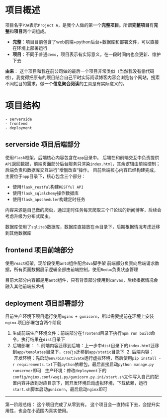 ﻿# 项目概述
项目名字`PJA`表示`Project A`，是我个人做的第一个**完整项目**。所谓**完整项目**有**完整**和**项目**两个词组成。
- **完整**：项目目前包含了web前端+python后台+数据库和部署文件，可以直接在环境上部署运行
- **项目**：不同于普通`demo`，项目表示有实际意义，在一段时间内也会更新、维护下去

**由来**： 这个项目和我在前公司做的最后一个项目非常类似（当然我没有偷代码啦），我觉得把原有的项目结合自己平时实际阅读博客内容会浏览各个网站，搜索不同栏目的需求，做一个**信息聚合阅读**的工具是有实际意义的。

# 项目结构
```
- serverside
- frontend
- deployment
```

## serverside 项目后端部分
使用`flask`框架，后端核心内容包含在`app`目录中。
后端在和前端交互中负责提供`API`返回数据，前端页面部分后台服务只渲染`index.html`，其余逻辑由前端控制；后端负责和数据库交互进行”增删改查“操作。
目前后端核心内容已经构建完成，主要位于`app`目录下，核心包含三个部分：
- 使用`flask_restful`构建`RESTful API`
- 使用`flask_sqlalchemy`操作数据库
- 使用`flask_apscheduler`构建定时任务

内容来源是自己做的爬虫，通过定时任务每天爬取三个IT论坛的新闻博客，后续会考虑升级为分布式爬虫。

数据库使用了`sqlite3`数据库，数据库直接放在`db`目录下，后期根据情况考虑迁移到其他数据库

## frontend 项目前端部分
使用`react`框架，现阶段使用`antd`组件配合`dva`脚手架
前端部分负责向后端请求数据，所有页面数据展示逻辑全部由前端控制，使用`Redux`负责状态管理

目前大部分内容都是用`antd`组件，只有背景部分使用到`canvas`，后续根据情况会融入其他前端技术栈

## deployment 项目部署部分
目前生产环境下项目运行使用`nginx + gunicorn`，所以需要提前在环境上安装`nginx`
项目部署包含两个阶段
1. 生成前端生产环境文件：前端部分在`frontend`目录下执行`npm run build`命令，执行结果在`dist`目录下
2. 后端部署：
  1. 前端内容迁移到后端：上一步中`dist`目录下的`index.html`迁移到`app/templates`目录下，`css`/`js`迁移到`app/static`目录下
  2. 后端内容：
    开发环境：先启动`env/bin/activate`运行虚拟环境，然后使用`pip install -r requirements.txt`下载`python`依赖包，最后直接启动`python manage.py    runserver`即可
    生产环境：修改`deployment`下的`config/nginx.conf/wsgi.py/gunicorn.py.ini/start.sh`文件写入自己的配置内容并放到对应目录下，同开发环境启动虚拟环境，下载依赖，运行`start.sh`脚本启动`gunicorn`，最后启动`nginx`即可
    
---

第一阶段总结：
这个项目完成了从零到有。
这个项目会一直持续下去，会提升实用性，也会在小范围内真实使用。
